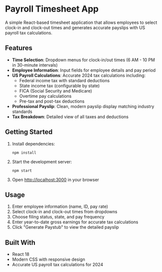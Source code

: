 # Payroll Timesheet App

A simple React-based timesheet application that allows employees to select clock-in and clock-out times and generates accurate payslips with US payroll tax calculations.

## Features

- **Time Selection**: Dropdown menus for clock-in/out times (6 AM - 10 PM in 30-minute intervals)
- **Employee Information**: Input fields for employee details and pay period
- **US Payroll Calculations**: Accurate 2024 tax calculations including:
  - Federal income tax with standard deductions
  - State income tax (configurable by state)
  - FICA (Social Security and Medicare)
  - Overtime pay calculations
  - Pre-tax and post-tax deductions
- **Professional Payslip**: Clean, modern payslip display matching industry standards
- **Tax Breakdown**: Detailed view of all taxes and deductions

## Getting Started

1. Install dependencies:
   ```
   npm install
   ```

2. Start the development server:
   ```
   npm start
   ```

3. Open [http://localhost:3000](http://localhost:3000) in your browser

## Usage

1. Enter employee information (name, ID, pay rate)
2. Select clock-in and clock-out times from dropdowns
3. Choose filing status, state, and pay frequency
4. Enter year-to-date gross earnings for accurate tax calculations
5. Click "Generate Paystub" to view the detailed payslip

## Built With

- React 18
- Modern CSS with responsive design
- Accurate US payroll tax calculations for 2024

